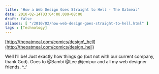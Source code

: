 ```yaml
---
title: 'How a Web Design Goes Straight to Hell - The Oatmeal'
date: 2010-02-14T03:04:00.000+08:00
draft: false
aliases: [ "/2010/02/how-web-design-goes-straight-to-hell.html" ]
tags : [Technology]
---
```


[http://theoatmeal.com/comics/design\_hell](http://theoatmeal.com/comics/design_hell)

Well I’ll be! Just exactly how things go (but not with our current company, thank God). Goes to @Bambi @Lee @jenipur and all my web designer friends. ^\_^